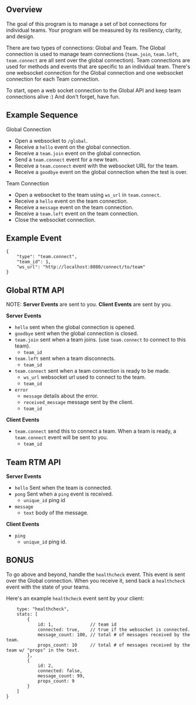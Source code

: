 Overview
--------

The goal of this program is to manage a set of bot connections for individual teams. Your program will be measured by its resiliency, clarity, and design.

There are two types of connections: Global and Team. The Global connection is used to manage team connections (`team.join`, `team.left`, `team.connect` are all sent over the global connection). Team connections are used for methods and events that are specific to an individual team. There's one websocket connection for the Global connection and one websocket connection for each Team connection.

To start, open a web socket connection to the Global API and keep team connections alive :) And don't forget, have fun.

Example Sequence
--------

Global Connection

* Open a websocket to `/global`.
* Receive a `hello` event on the global connection.
* Receive a `team.join` event on the global connection.
* Send a `team.connect` event for a new team.
* Receive a `team.connect` event with the websocket URL for the team.
* Receive a `goodbye` event on the global connection when the test is over.

Team Connection

* Open a websocket to the team using `ws_url` in `team.connect`.
* Receive a `hello` event on the team connection.
* Receive a `message` event on the team connection.
* Receive a `team.left` event on the team connection.
* Close the websocket connection.

Example Event
-------------

```
{
	"type": "team.connect",
	"team_id": 1,
	"ws_url": "http://localhost:8080/connect/to/team"
}
```

Global RTM API
--------------------------------

NOTE: **Server Events** are sent to you. **Client Events** are sent by you.

**Server Events**

* `hello` sent when the global connection is opened.
* `goodbye` sent when the global connection is closed.
* `team.join` sent when a team joins. (use `team.connect` to connect to this team).
 	* `team_id`
* `team.left` sent when a team disconnects.
	* `team_id`
* `team.connect` sent when a team connection is ready to be made.
	* `ws_url` websocket url used to connect to the team.
	* `team_id`
* `error`
	* `message` details about the error.
	* `received_message` message sent by the client.
	* `team_id`

**Client Events**           

* `team.connect` send this to connect a team. When a team is ready, a `team.connect` event will be sent to you.
	* `team_id`


Team RTM API
--------------------------------

**Server Events**

* `hello` Sent when the team is connected.
* `pong` Sent when a `ping` event is received.
	* `unique_id` ping id
* `message`
	* `text` body of the message.

**Client Events**

* `ping`
	* `unique_id` ping id.


BONUS
--------------------------------

To go above and beyond, handle the `healthcheck` event. This event is sent over the Global connection. When you receive it, send back a `healthcheck` event with the state of your teams.

Here's an example `healthcheck` event sent by your client:


```{
	type: "healthcheck",
	stats: [
		{
			id: 1,              // team id
			connected: true,    // true if the websocket is connected.
			message_count: 100, // total # of messages received by the team.
			props_count: 10     // total # of messages received by the team w/ "props" in the text.
		},
		{
			id: 2,
			connected: false,
			message_count: 99,
			props_count: 9
		}		
	]
}
```
